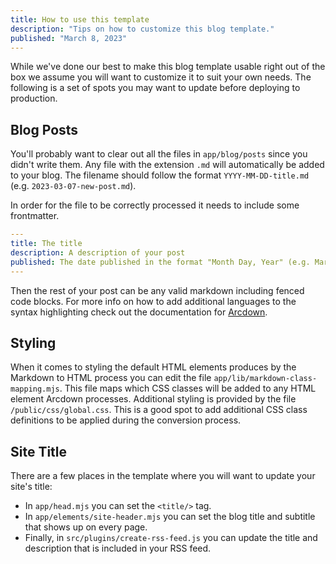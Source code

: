 ```yaml
---
title: How to use this template
description: "Tips on how to customize this blog template."
published: "March 8, 2023"
---
```


While we've done our best to make this blog template usable right out of the box we assume you will want to customize it to suit your own needs. The following is a set of spots you may want to update before deploying to production.

## Blog Posts

You'll probably want to clear out all the files in `app/blog/posts` since you didn't write them. Any file with the extension `.md` will automatically be added to your blog. The filename should follow the format `YYYY-MM-DD-title.md` (e.g. `2023-03-07-new-post.md`).

In order for the file to be correctly processed it needs to include some frontmatter.

```yaml
---
title: The title
description: A description of your post
published: The date published in the format "Month Day, Year" (e.g. March 7, 2023)
---
```

Then the rest of your post can be any valid markdown including fenced code blocks. For more info on how to add additional languages to the syntax highlighting check out the documentation for [Arcdown](https://github.com/architect/arcdown).

## Styling

When it comes to styling the default HTML elements produces by the Markdown to HTML process you can edit the file `app/lib/markdown-class-mapping.mjs`. This file maps which CSS classes will be added to any HTML element Arcdown processes. Additional styling is provided by the file `/public/css/global.css`. This is a good spot to add additional CSS class definitions to be applied during the conversion process.

## Site Title

There are a few places in the template where you will want to update your site's title:

- In `app/head.mjs` you can set the `<title/>` tag.
- In `app/elements/site-header.mjs` you can set the blog title and subtitle that shows up on every page.
- Finally, in `src/plugins/create-rss-feed.js` you can update the title and description that is included in your RSS feed.
